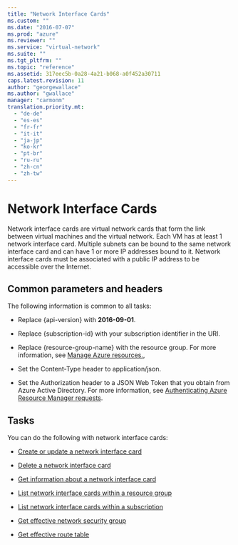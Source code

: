 ```yaml
---
title: "Network Interface Cards"
ms.custom: ""
ms.date: "2016-07-07"
ms.prod: "azure"
ms.reviewer: ""
ms.service: "virtual-network"
ms.suite: ""
ms.tgt_pltfrm: ""
ms.topic: "reference"
ms.assetid: 317eec5b-0a28-4a21-b068-a0f452a30711
caps.latest.revision: 11
author: "georgewallace"
ms.author: "gwallace"
manager: "carmonm"
translation.priority.mt: 
  - "de-de"
  - "es-es"
  - "fr-fr"
  - "it-it"
  - "ja-jp"
  - "ko-kr"
  - "pt-br"
  - "ru-ru"
  - "zh-cn"
  - "zh-tw"
---
```

# Network Interface Cards
Network interface cards are virtual network cards that form the link between virtual machines and the virtual network. Each VM has at least 1 network interface card. Multiple subnets can be bound to the same network interface card and can have 1 or more IP addresses bound to it. Network interface cards must be associated with a public IP address to be accessible over the Internet.  
  
##  <a name="bk_common"></a> Common parameters and headers  
 The following information is common to all tasks:  
  
-   Replace {api-version} with **2016-09-01**.  
  
-   Replace {subscription-id} with your subscription identifier in the URI.  
  
-   Replace {resource-group-name} with the resource group. For more information, see [Manage Azure resources.](http://azure.microsoft.com/documentation/articles/azure-preview-portal-using-resource-groups),  
  
-   Set the Content-Type header to application/json.  
  
-   Set the Authorization header to a JSON Web Token that you obtain from Azure Active Directory. For more information, see [Authenticating Azure Resource Manager requests](../../index.md).  
  
## Tasks  
 You can do the following with network interface cards:  
  
-   [Create or update a network interface card](create-or-update-a-network-interface-card.md)  
  
-   [Delete a network interface card](delete-a-network-interface-card.md)  
  
-   [Get information about a network interface card](get-information-about-a-network-interface-card.md)  
  
-   [List network interface cards within a resource group](list-network-interface-cards-within-a-resource-group.md)  
  
-   [List network interface cards within a subscription](list-network-interface-cards-within-a-subscription.md)

-   [Get effective network security group](get-effective-network-security-group.md)

-   [Get effective route table](get-effective-route-table.md)